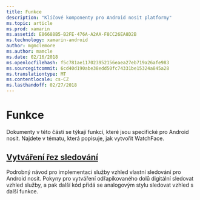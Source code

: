 ```yaml
---
title: Funkce
description: "Klíčové komponenty pro Android nosit platformy"
ms.topic: article
ms.prod: xamarin
ms.assetid: E86688B5-B2FE-476A-A2AA-F8CC26EA8D2B
ms.technology: xamarin-android
author: mgmclemore
ms.author: mamcle
ms.date: 02/16/2018
ms.openlocfilehash: f5c781ae117023952156eaea27eb719a26afe983
ms.sourcegitcommit: 6cd40d190abe38edd50fc74331be15324a845a28
ms.translationtype: MT
ms.contentlocale: cs-CZ
ms.lasthandoff: 02/27/2018
---
```

# <a name="platform-features"></a>Funkce

Dokumenty v této části se týkají funkcí, které jsou specifické pro Android nosit. Najdete v tématu, která popisuje, jak vytvořit WatchFace.
 
##  <a name="creating-a-watch-faceandroidwearplatformcreating-a-watchfacemd"></a>[Vytváření řez sledování](~/android/wear/platform/creating-a-watchface.md)

Podrobný návod pro implementaci služby vzhled vlastní sledování pro Android nosit. Pokyny pro vytváření odřapíkovaného dolů digitální sledovat vzhled služby, a pak další kód přidá se analogovým stylu sledovat vzhled s další funkce.
